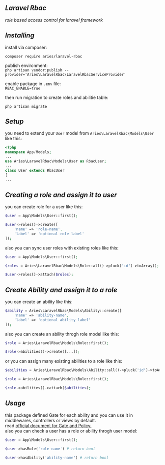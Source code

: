 ***Laravel Rbac***
------------
*role based access control for laravel framework*


***Installing***
-------------
install via composer:

``composer require aries/laravel-rbac``

publish environment:  
``php artisan vendor:publish --provider='Aries\LaravelRbac\LaravelRbacServiceProvider'``

enable package in `.env` file:  
``RBAC_ENABLE=true``

then run migration to create roles and abilitie table:

``php artisan migrate``


***Setup***
---------
you need to extend your `User` model from `Aries\LaravelRbac\Models\User` like this:  

```php
<?php
namespace App/Models;
...
use Aries\LaravelRbac\Models\User as RbacUser;
...
class User extends RbacUser
{
...
```
***Creating a role and assign it to user***
----
you can create role for a user like this:  
```php
$user = App\Models\User::first();

$user->roles()->create([
    'name' => 'role-name',
    'label' => 'optional role label'
]);
```
also you can sync user roles with existing roles like this:  
```php
$user = App\Models\User::first();

$roles = Aries\LaravelRbac\Models\Role::all()->pluck('id')->toArray();

$user->roles()->attach($roles);
```

***Create Ability and assign it to a role***
---
you can create an ability like this:  
```php
$ability = Aries\LaravelRbac\Models\Ability::create([
    'name' => 'ability-name',
    'label' => 'optional ability label'
]);
```
also you can create an ability throgh role model like this:  
```php
$role = Aries\LaravelRbac\Models\Role::first();

$role->abilities()->create([...]);
```
or you can assign many existing abilities to a role like this:
```php
$abilities = Aries\LaravelRbac\Models\Ability::all()->pluck('id')->toArray();

$role = Aries\LaravelRbac\Models\Role::first();

$role->abilities()->attach($abilities);
```

***Usage***
---
this package defined Gate for each ability and you can use it in middlewares, controllers or views by default.  
read [official document for Gate and Policy.](https://laravel.com/docs/authorization)  
also you can check a user has a role or ability throgh user model:
```php
$user = App\Models\User::first();

$user->hasRole('role-name') # return bool

$user->hasAbility('ability-name') # return bool
```